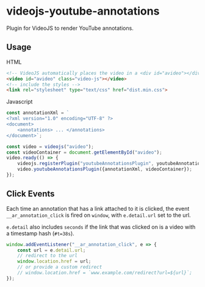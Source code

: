 # videojs-youtube-annotations
Plugin for VideoJS to render YouTube annotations.

## Usage
HTML
```html
<!-- VideoJS automatically places the video in a <div id="avideo"></div> -->
<video id="avideo" class="video-js"></video>
<!-- include the styles -->
<link rel="stylesheet" type="text/css" href="dist.min.css">
```
Javascript
```javascript
const annotationXml = `
<?xml version="1.0" encoding="UTF-8" ?>
<document>
    <annotations> ... </annotations>
</document>`;

const video = videojs("avideo");
const videoContainer = document.getElementById("avideo");
video.ready(() => {
    videojs.registerPlugin("youtubeAnnotationsPlugin", youtubeAnnotationsPlugin);
    video.youtubeAnnotationsPlugin({annotationXml, videoContainer});
});
```

## Click Events

Each time an annotation that has a link attached to it is clicked, the event `__ar_annotation_click` is fired on `window`, with `e.detail.url` set to the url.

`e.detail` also includes `seconds` if the link that was clicked on is a video with a timestamp hash (`#t=38s`).
```javascript
window.addEventListener("__ar_annotation_click", e => {
    const url = e.detail.url;
    // redirect to the url
    window.location.href = url;
    // or provide a custom redirect
    // window.location.href = `www.example.com/redirect?url=${url}`;
});
```
